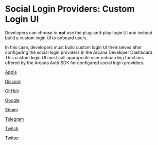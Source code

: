 # Social Login Providers: Custom Login UI

Developers can choose to **not** use the plug-and-play login UI and instead build a custom login UI to onboard users.

In this case, developers must build custom login UI themselves after configuring the social login providers in the Arcana Developer Dashboard. This custom login UI must call appropriate user onboarding functions offered by the Arcana Auth SDK for configured social login providers.

[Apple](apple-oauth/)

[Discord](discord-oauth/)

[GitHub](github-oauth/)

[Google](google-oauth/)

[Steam](steam-oauth/)

[Telegram](telegram-oauth/)

[Twitch](twitch-oauth/)

[Twitter](twitter-oauth/)
